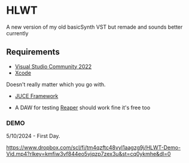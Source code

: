 
# HLWT

A new version of my old basicSynth VST but remade and sounds better currently


## Requirements


- [Visual Studio Community 2022](https://visualstudio.microsoft.com/vs/community/)
- [Xcode](https://developer.apple.com/xcode/)

Doesn't really matter which you go with.

- [JUCE Framework](https://juce.com/)

- A DAW for testing [Reaper](https://www.reaper.fm/) should work fine it's free too

### DEMO

5/10/2024 - First Day.

https://www.dropbox.com/scl/fi/tm4qzftc48vyl1aagzg9j/HLWT-Demo-Vid.mp4?rlkey=kmfiw3vf844eo5vjqzp7zex3u&st=cq0ykmhe&dl=0
